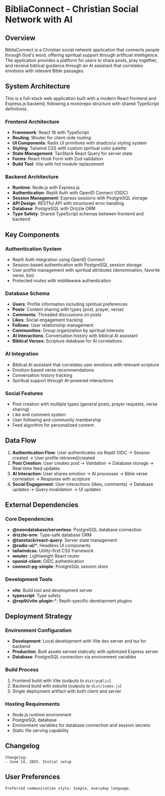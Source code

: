 # BibliaConnect - Christian Social Network with AI

## Overview

BibliaConnect is a Christian social network application that connects people through God's word, offering spiritual support through artificial intelligence. The application provides a platform for users to share posts, pray together, and receive biblical guidance through an AI assistant that correlates emotions with relevant Bible passages.

## System Architecture

This is a full-stack web application built with a modern React frontend and Express.js backend, following a monorepo structure with shared TypeScript definitions.

### Frontend Architecture
- **Framework**: React 18 with TypeScript
- **Routing**: Wouter for client-side routing
- **UI Components**: Radix UI primitives with shadcn/ui styling system
- **Styling**: Tailwind CSS with custom spiritual color palette
- **State Management**: TanStack React Query for server state
- **Forms**: React Hook Form with Zod validation
- **Build Tool**: Vite with hot module replacement

### Backend Architecture
- **Runtime**: Node.js with Express.js
- **Authentication**: Replit Auth with OpenID Connect (OIDC)
- **Session Management**: Express sessions with PostgreSQL storage
- **API Design**: RESTful API with structured error handling
- **Database**: PostgreSQL with Drizzle ORM
- **Type Safety**: Shared TypeScript schemas between frontend and backend

## Key Components

### Authentication System
- Replit Auth integration using OpenID Connect
- Session-based authentication with PostgreSQL session storage
- User profile management with spiritual attributes (denomination, favorite verse, bio)
- Protected routes with middleware authentication

### Database Schema
- **Users**: Profile information including spiritual preferences
- **Posts**: Content sharing with types (post, prayer, verse)
- **Comments**: Threaded discussions on posts
- **Likes**: Social engagement tracking
- **Follows**: User relationship management
- **Communities**: Group organization by spiritual interests
- **AI Interactions**: Conversation history with biblical AI assistant
- **Biblical Verses**: Scripture database for AI correlations

### AI Integration
- Biblical AI assistant that correlates user emotions with relevant scripture
- Emotion-based verse recommendations
- Conversation history tracking
- Spiritual support through AI-powered interactions

### Social Features
- Post creation with multiple types (general posts, prayer requests, verse sharing)
- Like and comment system
- User following and community membership
- Feed algorithm for personalized content

## Data Flow

1. **Authentication Flow**: User authenticates via Replit OIDC → Session created → User profile retrieved/created
2. **Post Creation**: User creates post → Validation → Database storage → Real-time feed updates
3. **AI Interaction**: User shares emotion → AI processes → Bible verse correlation → Response with scripture
4. **Social Engagement**: User interactions (likes, comments) → Database updates → Query invalidation → UI updates

## External Dependencies

### Core Dependencies
- **@neondatabase/serverless**: PostgreSQL database connection
- **drizzle-orm**: Type-safe database ORM
- **@tanstack/react-query**: Server state management
- **@radix-ui/***: Headless UI components
- **tailwindcss**: Utility-first CSS framework
- **wouter**: Lightweight React router
- **openid-client**: OIDC authentication
- **connect-pg-simple**: PostgreSQL session store

### Development Tools
- **vite**: Build tool and development server
- **typescript**: Type safety
- **@replit/vite-plugin-***: Replit-specific development plugins

## Deployment Strategy

### Environment Configuration
- **Development**: Local development with Vite dev server and tsx for backend
- **Production**: Built assets served statically with optimized Express server
- **Database**: PostgreSQL connection via environment variables

### Build Process
1. Frontend build with Vite (outputs to `dist/public`)
2. Backend build with esbuild (outputs to `dist/index.js`)
3. Single deployment artifact with both client and server

### Hosting Requirements
- Node.js runtime environment
- PostgreSQL database
- Environment variables for database connection and session secrets
- Static file serving capability

## Changelog

```
Changelog:
- June 14, 2025. Initial setup
```

## User Preferences

```
Preferred communication style: Simple, everyday language.
```